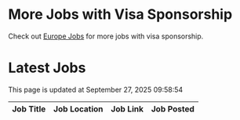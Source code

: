 # More Jobs with Visa Sponsorship

Check out [Europe Jobs](https://github.com/sureshparimi/europejobs#latest-jobs) for more jobs with visa sponsorship.

# Latest Jobs

This page is updated at September 27, 2025 09:58:54

| Job Title | Job Location | Job Link | Job Posted |
| --- | --- | --- | --- |
